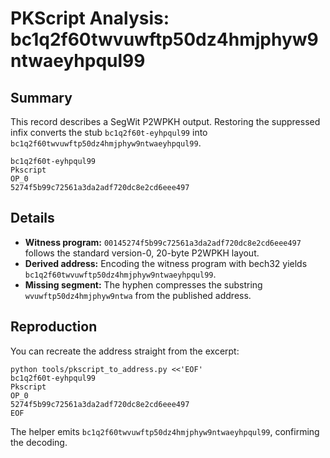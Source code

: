 # PKScript Analysis: bc1q2f60twvuwftp50dz4hmjphyw9ntwaeyhpqul99

## Summary
This record describes a SegWit P2WPKH output. Restoring the suppressed infix converts the stub `bc1q2f60t-eyhpqul99` into `bc1q2f60twvuwftp50dz4hmjphyw9ntwaeyhpqul99`.

```
bc1q2f60t-eyhpqul99
Pkscript
OP_0
5274f5b99c72561a3da2adf720dc8e2cd6eee497
```

## Details
- **Witness program:** `00145274f5b99c72561a3da2adf720dc8e2cd6eee497` follows the standard version-0, 20-byte P2WPKH layout.
- **Derived address:** Encoding the witness program with bech32 yields `bc1q2f60twvuwftp50dz4hmjphyw9ntwaeyhpqul99`.
- **Missing segment:** The hyphen compresses the substring `wvuwftp50dz4hmjphyw9ntwa` from the published address.

## Reproduction
You can recreate the address straight from the excerpt:

```
python tools/pkscript_to_address.py <<'EOF'
bc1q2f60t-eyhpqul99
Pkscript
OP_0
5274f5b99c72561a3da2adf720dc8e2cd6eee497
EOF
```

The helper emits `bc1q2f60twvuwftp50dz4hmjphyw9ntwaeyhpqul99`, confirming the decoding.
